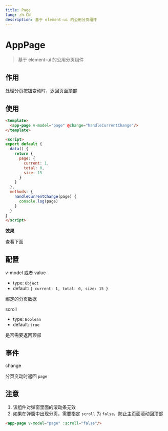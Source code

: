 ```yaml
---
title: Page
lang: zh-CN
description: 基于 element-ui 的公用分页组件
--- 
```


# AppPage

> 基于 element-ui 的公用分页组件

## 作用

处理分页按钮变动时，返回页面顶部

## 使用

``` html vue
<template>
  <app-page v-model="page" @change="handleCurrentChange"/>
</template>

<script>
export default {
  data() {
    return {
      page: {
        current: 1,
        total: 0,
        size: 15
      }
    }
  },
  methods: {
    handleCurrentChange(page) {
      console.log(page)
    }
  }
}
</script>
```

**效果**

查看下面

## 配置

v-model 或者 value
- type: `Object`
- default: `{ current: 1, total: 0, size: 15 }`

绑定的分页数据

scroll
- type: `Boolean`
- default: `true`

是否需要返回顶部

## 事件

change

分页变动时返回 `page`

## 注意

1. 该组件对弹窗里面的滚动条无效
2. 如果在弹窗中出现分页，需要指定 `scroll` 为 `false`，防止主页面滚动回顶部

``` html
<app-page v-model="page" :scroll="false"/>
```

<template>
  <app-page v-model="page" @change="handleCurrentChange"/>
</template>

<script>
import AppPage from '../../element-ui-components/Page'

export default {
  components: { AppPage },
  data() {
    return {
      page: {
        current: 1,
        total: 200,
        size: 15
      }
    }
  },
  methods: {
    handleCurrentChange(page) {
      console.log(page)
    }
  }
}
</script>